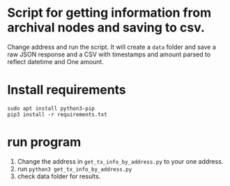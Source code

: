 # Script for getting information from archival nodes and saving to csv.

Change address and run the script. It will create a `data` folder and save a raw JSON response and a CSV with timestamps and amount parsed to reflect datetime and One amount.

# Install requirements

```
sudo apt install python3-pip
pip3 install -r requirements.txt
```

# run program

1. Change the address in `get_tx_info_by_address.py` to your one address.
2.  run `python3 get_tx_info_by_address.py`
3.  check data folder for  results.


